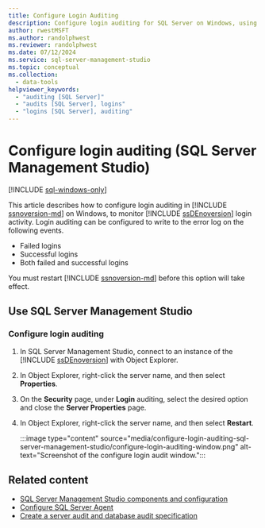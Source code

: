 ```yaml
---
title: Configure Login Auditing
description: Configure login auditing for SQL Server on Windows, using SSMS.
author: rwestMSFT
ms.author: randolphwest
ms.reviewer: randolphwest
ms.date: 07/12/2024
ms.service: sql-server-management-studio
ms.topic: conceptual
ms.collection:
  - data-tools
helpviewer_keywords:
  - "auditing [SQL Server]"
  - "audits [SQL Server], logins"
  - "logins [SQL Server], auditing"
---
```


# Configure login auditing (SQL Server Management Studio)

[!INCLUDE [sql-windows-only](includes/applies-to-version/sql-windows-only.md)]

This article describes how to configure login auditing in [!INCLUDE [ssnoversion-md](includes/ssnoversion-md.md)] on Windows, to monitor [!INCLUDE [ssDEnoversion](includes/ssdenoversion-md.md)] login activity. Login auditing can be configured to write to the error log on the following events. 

- Failed logins
- Successful logins
- Both failed and successful logins

You must restart [!INCLUDE [ssnoversion-md](includes/ssnoversion-md.md)] before this option will take effect.

## <a id="SSMSProcedure"></a> Use SQL Server Management Studio

### Configure login auditing

1. In SQL Server Management Studio, connect to an instance of the [!INCLUDE [ssDEnoversion](includes/ssdenoversion-md.md)] with Object Explorer.

1. In Object Explorer, right-click the server name, and then select **Properties**.

1. On the **Security** page, under **Login** auditing, select the desired option and close the **Server Properties** page.

1. In Object Explorer, right-click the server name, and then select **Restart**.

    :::image type="content" source="media/configure-login-auditing-sql-server-management-studio/configure-login-auditing-window.png" alt-text="Screenshot of the configure login audit window.":::

## Related content

- [SQL Server Management Studio components and configuration](tutorials/ssms-configuration.md)
- [Configure SQL Server Agent](agent/configure-sql-server-agent.md)
- [Create a server audit and database audit specification](/sql/relational-databases/security/auditing/create-a-server-audit-and-database-audit-specification)
